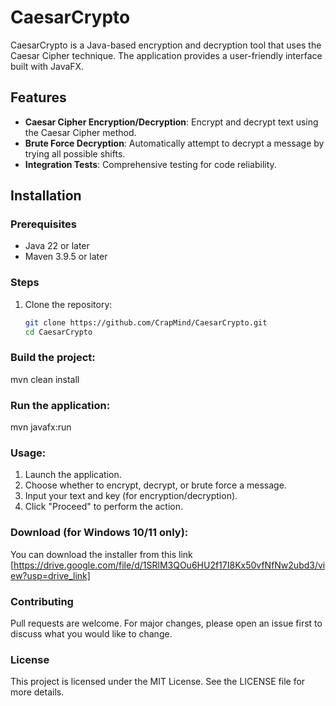 # CaesarCrypto

CaesarCrypto is a Java-based encryption and decryption tool that uses the Caesar Cipher technique. The application provides a user-friendly interface built with JavaFX.

## Features

- **Caesar Cipher Encryption/Decryption**: Encrypt and decrypt text using the Caesar Cipher method.
- **Brute Force Decryption**: Automatically attempt to decrypt a message by trying all possible shifts.
- **Integration Tests**: Comprehensive testing for code reliability.

## Installation

### Prerequisites
- Java 22 or later
- Maven 3.9.5 or later

### Steps
1. Clone the repository:
   ```bash
   git clone https://github.com/CrapMind/CaesarCrypto.git
   cd CaesarCrypto

### Build the project:
mvn clean install

### Run the application:
mvn javafx:run

### Usage:
1. Launch the application.
2. Choose whether to encrypt, decrypt, or brute force a message.
3. Input your text and key (for encryption/decryption).
4. Click "Proceed" to perform the action.

### Download (for Windows 10/11 only):
You can download the installer from this link [https://drive.google.com/file/d/1SRlM3QOu6HU2f17I8Kx50vfNfNw2ubd3/view?usp=drive_link]

### Contributing
Pull requests are welcome. For major changes, please open an issue first to discuss what you would like to change.

### License
This project is licensed under the MIT License. See the LICENSE file for more details.
